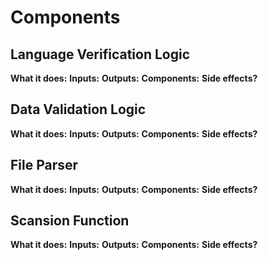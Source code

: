 # Components

## Language Verification Logic
**What it does:**
**Inputs:**
**Outputs:**
**Components:**
**Side effects?**

## Data Validation Logic
**What it does:**
**Inputs:**
**Outputs:**
**Components:**
**Side effects?**

## File Parser
**What it does:**
**Inputs:**
**Outputs:**
**Components:**
**Side effects?**

## Scansion Function
**What it does:**
**Inputs:**
**Outputs:**
**Components:**
**Side effects?**
